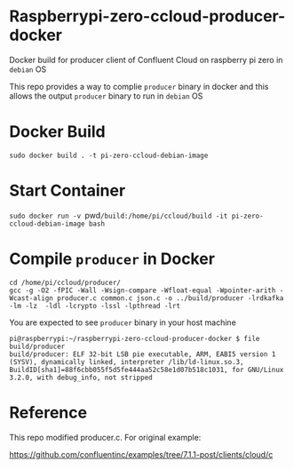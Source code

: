 # Raspberrypi-zero-ccloud-producer-docker
Docker build for producer client of Confluent Cloud on raspberry pi zero in `debian` OS

This repo provides a way to complie `producer` binary in docker and this allows the output `producer` binary to run in `debian` OS

# Docker Build
`sudo docker build . -t pi-zero-ccloud-debian-image`

# Start Container
`sudo docker run -v `pwd`/build:/home/pi/ccloud/build -it pi-zero-ccloud-debian-image bash`

# Compile `producer` in Docker
```
cd /home/pi/ccloud/producer/
gcc -g -O2 -fPIC -Wall -Wsign-compare -Wfloat-equal -Wpointer-arith -Wcast-align producer.c common.c json.c -o ../build/producer -lrdkafka -lm -lz  -ldl -lcrypto -lssl -lpthread -lrt
```
You are expected to see `producer` binary in your host machine
```
pi@raspberrypi:~/raspberrypi-zero-ccloud-producer-docker $ file build/producer
build/producer: ELF 32-bit LSB pie executable, ARM, EABI5 version 1 (SYSV), dynamically linked, interpreter /lib/ld-linux.so.3, BuildID[sha1]=88f6cbb055f5d5fe444aa52c58e1d07b518c1031, for GNU/Linux 3.2.0, with debug_info, not stripped
```

# Reference
This repo modified producer.c. For original example:

https://github.com/confluentinc/examples/tree/7.1.1-post/clients/cloud/c
